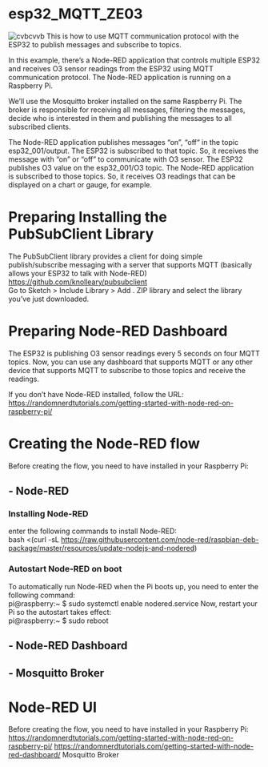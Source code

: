 # esp32_MQTT_ZE03
![cvbcvvb](https://user-images.githubusercontent.com/32832715/116376370-257e9b80-a84b-11eb-8fb2-a6792777a022.PNG)
This is how to use MQTT communication protocol with the ESP32 to publish messages and subscribe to topics.

In this example, there’s a Node-RED application that controls multiple ESP32 and receives O3 sensor readings from the ESP32 using MQTT communication protocol. The Node-RED application is running on a Raspberry Pi.

We’ll use the Mosquitto broker installed on the same Raspberry Pi. The broker is responsible for receiving all messages, filtering the messages, decide who is interested in them and publishing the messages to all subscribed clients.

The Node-RED application publishes messages “on”, “off“ in the topic esp32_001/output.
The ESP32 is subscribed to that topic. So, it receives the message with “on” or “off” to communicate with O3 sensor.
The ESP32 publishes O3 value on the esp32_001/O3 topic.
The Node-RED application is subscribed to those topics. So, it receives O3 readings that can be displayed on a chart or gauge, for example.

# Preparing Installing the PubSubClient Library
The PubSubClient library provides a client for doing simple publish/subscribe messaging with a server that supports MQTT (basically allows your ESP32 to talk with Node-RED)  
https://github.com/knolleary/pubsubclient  
Go to Sketch > Include Library > Add . ZIP library and select the library you’ve just downloaded.

# Preparing Node-RED Dashboard
The ESP32 is publishing O3 sensor readings every 5 seconds on four MQTT topics. Now, you can use any dashboard that supports MQTT or any other device that supports MQTT to subscribe to those topics and receive the readings.

If you don’t have Node-RED installed, follow the URL: https://randomnerdtutorials.com/getting-started-with-node-red-on-raspberry-pi/

# Creating the Node-RED flow
Before creating the flow, you need to have installed in your Raspberry Pi:
## - Node-RED
### Installing Node-RED  
enter the following commands to install Node-RED:  
bash <(curl -sL https://raw.githubusercontent.com/node-red/raspbian-deb-package/master/resources/update-nodejs-and-nodered)   

### Autostart Node-RED on boot
To automatically run Node-RED when the Pi boots up, you need to enter the following command:  
pi@raspberry:~ $ sudo systemctl enable nodered.service
Now, restart your Pi so the autostart takes effect:  
pi@raspberry:~ $ sudo reboot

## - Node-RED Dashboard
## - Mosquitto Broker

# Node-RED UI
Before creating the flow, you need to have installed in your Raspberry Pi:  
https://randomnerdtutorials.com/getting-started-with-node-red-on-raspberry-pi/
https://randomnerdtutorials.com/getting-started-with-node-red-dashboard/
Mosquitto Broker
